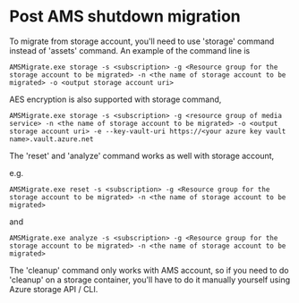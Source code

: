 # Post AMS shutdown migration

To migrate from storage account, you'll need to use 'storage' command instead of 'assets' command.  An example of the command line is

```
AMSMigrate.exe storage -s <subscription> -g <Resource group for the storage account to be migrated> -n <the name of storage account to be migrated> -o <output storage account uri>
```

AES encryption is also supported with storage command,

```
AMSMigrate.exe storage -s <subscription> -g <resource group of media service> -n <the name of storage account to be migrated> -o <output storage account uri> -e --key-vault-uri https://<your azure key vault name>.vault.azure.net
```

The 'reset' and 'analyze' command works as well with storage account,

e.g.

```
AMSMigrate.exe reset -s <subscription> -g <Resource group for the storage account to be migrated> -n <the name of storage account to be migrated>
```
and

```
AMSMigrate.exe analyze -s <subscription> -g <Resource group for the storage account to be migrated> -n <the name of storage account to be migrated>
```

The 'cleanup' command only works with AMS account, so if you need to do 'cleanup' on a storage container, you'll have to do it manually yourself using Azure storage API / CLI.

